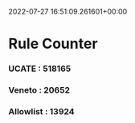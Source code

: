 2022-07-27 16:51:09.261601+00:00
# Rule Counter 
 ### UCATE : 518165

 ### Veneto : 20652

 ### Allowlist : 13924